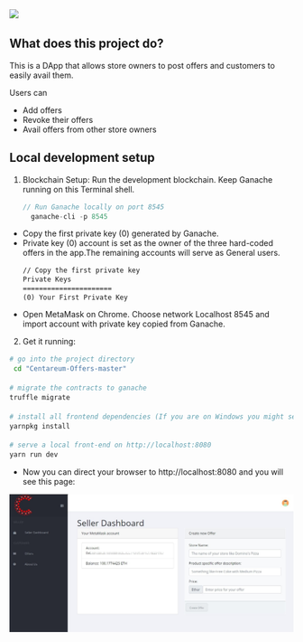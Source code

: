 <img src="https://i.imgur.com/JqxzxmU.png">

## What does this project do?

This is a DApp that allows store owners to post offers and customers to easily avail them.

  Users can
  * Add offers
  * Revoke their offers
  * Avail offers from other store owners


## Local development setup


1. Blockchain Setup:
Run the development blockchain. Keep Ganache running on this Terminal shell.
    ```javascript
    // Run Ganache locally on port 8545
      ganache-cli -p 8545
    ```
* Copy the first private key (0) generated by Ganache.
* Private key (0) account is set as the owner of the three hard-coded offers in the app.The remaining accounts will serve as General users.
    ```
    // Copy the first private key
    Private Keys
    ======================
    (0) Your First Private Key
    ```
* Open MetaMask on Chrome. Choose network Localhost 8545 and import account with private key copied from Ganache.

2. Get it running:
``` bash
# go into the project directory
 cd "Centareum-Offers-master"

# migrate the contracts to ganache
truffle migrate

# install all frontend dependencies (If you are on Windows you might see an error related to node.gyp,ignore and proceed to the next step.)
yarnpkg install

# serve a local front-end on http://localhost:8080
yarn run dev
```

* Now you can direct your browser to http://localhost:8080 and you will see this page:

![Screenshot](docs/Screenshot_4.jpg)
